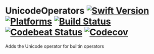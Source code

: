 UnicodeOperators [![Swift Version](https://img.shields.io/badge/Swift-4.0-orange.svg)](https://swift.org/download/#releases) [![Platforms](https://img.shields.io/badge/Platforms-macOS%20|%20Linux-lightgray.svg)](https://swift.org/download/#releases) [![Build Status](https://travis-ci.org/DavidSkrundz/UnicodeOperators.svg?branch=master)](https://travis-ci.org/DavidSkrundz/UnicodeOperators) [![Codebeat Status](https://codebeat.co/badges/6a7f586c-dff9-4016-8bfa-f7644a08cd5b)](https://codebeat.co/projects/github-com-davidskrundz-unicodeoperators) [![Codecov](https://codecov.io/gh/DavidSkrundz/UnicodeOperators/branch/master/graph/badge.svg)](https://codecov.io/gh/DavidSkrundz/UnicodeOperators)
================

Adds the Unicode operator for builtin operators
